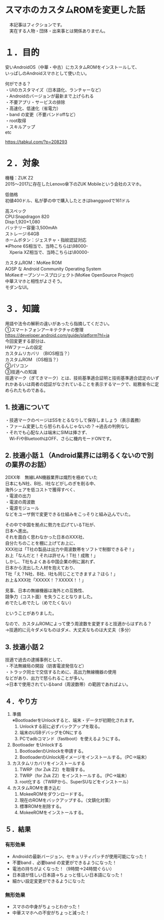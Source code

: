 # スマホのカスタムROMを変更した話  
　本記事はフィクションです。  
　実在する人物・団体・出来事とは関係ありません。  
# １．目的  
安いAndroidOS（中華・中古）にカスタムROMをインストールして、  
いっぱしのAndroidスマホとして使いたい。  
  
何ができる？  
・UIのカスタマイズ（日本語化、ランチャーなど）  
・Androidのバージョンが最新まで上げられる  
・不要アプリ・サービスの排除  
・高速化、低速化（省電力）  
・band の変更（不要バンドoffなど）  
・root取得  
・スキルアップ  
etc  
  
https://tabkul.com/?p=208293  
  
# ２．対象  
機種：ZUK Z2  
2015～2017に存在したLenovo傘下のZUK Mobileという会社のスマホ。  
  
低価格  
初値400ドル、私が夢の中で購入したときはbanggoodで161ドル  
  
高スペック  
CPU:Snapdragon 820  
Disp:1,920×1,080  
バッテリー容量:3,500mAh  
ストレージ:64GB  
ホームボタン：ジェスチャ・指紋認証対応  
※iPhone 6S相当で、当時こちらは\98000-  
　Xperia XZ相当で、当時こちらは\80000-  
  
カスタムROM：MoKee ROM  
AOSP な Android Community Operating System  
MoKeeオープンソースプロジェクト(MoKee OpenSource Project)  
中華スマホと相性がよさそう。  
モダンなUI。  
  
# ３．知識  
用語や法令の解釈の違いがあったら指摘してください。  
①スマートフォンアーキテクチャの整理  
https://developer.android.com/guide/platform?hl=ja  
今回変更する部分は、  
HWファームの設定  
カスタムリカバリ （BIOS相当？）  
カスタムROM （OS相当？）  
②パソコン  
③技適への知識  
技適マーク（ぎてきマーク）とは、技術基準適合証明と技術基準適合認定のいずれかあるいは両者の認証がなされていることを表示するマークで、総務省令に定められたものである。  
## 1. 技適について  
・技適マークのページはSSをとるなりして保存しましょう（表示義務）  
・ファーム変更したら怒られるんじゃないの？→過去の判例なし  
・それでも心配な人は端末にSIMは挿さず、  
　Wi-FiやBluetoothはOFF、さらに機内モードONです。  
  
## 2. 技適小話１（Android業界には明るくないので別の業界のお話）  
20XX年　無線LAN機器業界は熾烈を極めていた  
日本にもN社、B社、I社などがしのぎを削る中、  
海外シェアを低コストで獲得すべく、  
・電波の出力  
・電波の周波数  
・電源モジュール  
などをユーザ側で変更できる仕組みをこっそりと組み込んでいた。  
  
その中で中国を拠点に勢力を広げているT社が、  
日本へ進出。  
それを面白く思わなかった日本のXXX社、  
自分たちのことを棚に上げてお上に、  
XXX社は「T社の製品は出力や周波数帯をソフトで制御できるぞ！」  
お上「なんだと！それは許せん！T社！成敗！」  
しかし、T社もよくある中国企業の例に漏れず、  
日本から流出した人材を抱えており、  
T社「え？N社、B社、I社も同じことできますよ？ほら！」  
お上＆XXX社「XXXXX！？XXXXX！！」  
  
見事、日本の無線機器は海外との互換性、  
競争力（コスト面）を失うこととなりました。  
めでたしめでたし（めでたくない）  
  
ということがありました。  
  
なので、カスタムROMによって使う周波数を変更すると技適からはずれる？  
→技適的に元々ダメなものはダメ、大丈夫なものは大丈夫（多分）  
  
## 3. 技適小話２  
技適で過去の逮捕事例として、  
・不法無線局の開設（妨害電波発信など）  
・トラック同士で交信するために、高出力無線機器の使用  
などがあり、出力で怒られることが多い。  
→日本で使用されているband（周波数帯）の範囲であればよい。  
  
## ４．やり方  
1. 準備  
※BootloaderをUnlockすると、端末・データが初期化されます。  
   1. Unlockする前に必ずバックアップを取る。  
   1. 端末のUSBデバッグをONにする  
   1. PCでadbコマンド（fastboot）を使えるようにする。  
1. Bootloader をUnlockする  
   1. BootloaderのUnlockを申請する。  
   1. BootloaderのUnlock用イメージをインストールする。（PC→端末）  
1. カスタムリカバリをインストールする  
   1. TWRP（for Zuk Z2）を取得する。  
   1. TWRP（for Zuk Z2）をインストールする。（PC→端末）  
   1. root化する（TWRPから、SuperSUなどをインストール）  
1. カスタムROMを書き込む  
   1. MokeeROMをダウンロードする。  
   1. 現在のROMをバックアップする。（文鎮化対策）  
   1. 標準ROMを削除する。  
   1. MokeeROMをインストールする。  
  
## ５．結果  
### 有形効果  
* Androidの最新バージョン、セキュリティパッチが使用可能になった！  
* 不要band 、必要band の変更ができるようになった！  
* 電池の持ちがよくなった！（9時間→24時間ぐらい）  
* 日本語が怪しい日本語→ちょっと怪しい日本語になった！  
* 細かい設定変更ができるようになった  
  
### 無形効果  
* スマホの中身がちょっとわかった！  
* 中華スマホへの不安がちょっと減った！